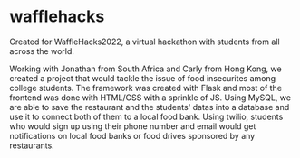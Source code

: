# wafflehacks

Created for WaffleHacks2022, a virtual hackathon with students from all across the world.

Working with Jonathan from South Africa and Carly from Hong Kong, we created a project that would tackle the issue of food insecurites among college students.
The framework was created with Flask and most of the frontend was done with HTML/CSS with a sprinkle of JS. 
Using MySQL, we are able to save the restaurant and the students' datas into a database and use it to connect both of them to a local food bank.
Using twilio, students who would sign up using their phone number and email would get notifications on local food banks or food drives sponsored by any restaurants.
